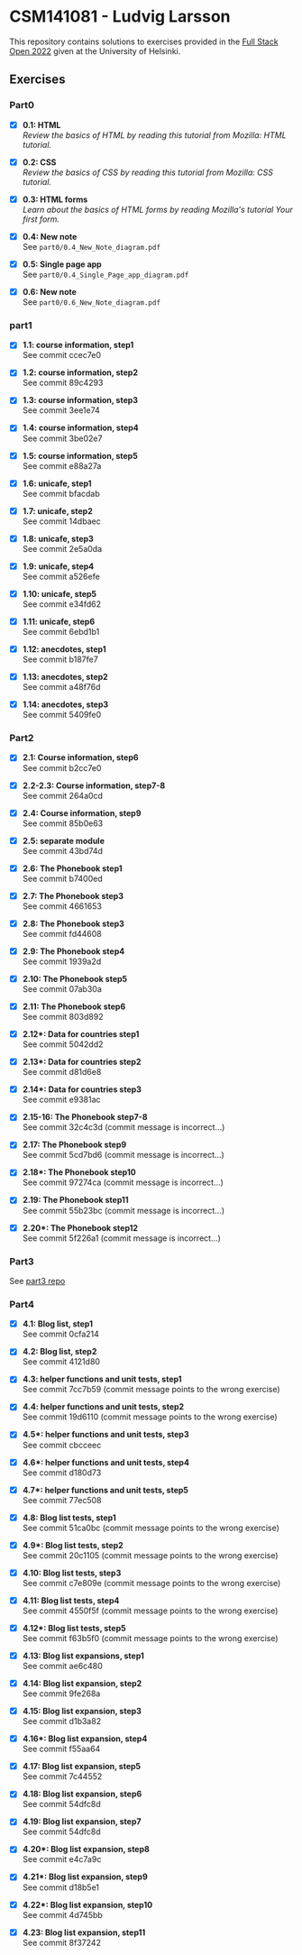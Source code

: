 # CSM141081 - Ludvig Larsson

This repository contains solutions to exercises provided in the
[Full Stack Open 2022](https://fullstackopen.com/en/part0/general_info) 
given at the University of Helsinki.

## Exercises

### Part0

- [x] __0.1: HTML__ <br/>
_Review the basics of HTML by reading this tutorial from Mozilla: HTML tutorial._

- [x] __0.2: CSS__ <br/>
_Review the basics of CSS by reading this tutorial from Mozilla: CSS tutorial._

- [x] __0.3: HTML forms__ <br/>
_Learn about the basics of HTML forms by reading Mozilla's tutorial Your first form._

- [x] __0.4: New note__<br/>
See `part0/0.4_New_Note_diagram.pdf`

- [x] __0.5: Single page app__<br/>
See `part0/0.4_Single_Page_app_diagram.pdf`

- [x] __0.6: New note__<br/>
See `part0/0.6_New_Note_diagram.pdf`

### part1

- [x] __1.1: course information, step1__ <br/>
See commit ccec7e0

- [x] __1.2: course information, step2__ <br/>
See commit 89c4293

- [x] __1.3: course information, step3__ <br/>
See commit 3ee1e74

- [x] __1.4: course information, step4__ <br/>
See commit 3be02e7

- [x] __1.5: course information, step5__ <br/>
See commit e88a27a

- [x] __1.6: unicafe, step1__ <br/>
See commit bfacdab

- [x] __1.7: unicafe, step2__ <br/>
See commit 14dbaec 

- [x] __1.8: unicafe, step3__ <br/>
See commit 2e5a0da

- [x] __1.9: unicafe, step4__ <br/>
See commit a526efe

- [x] __1.10: unicafe, step5__ <br/>
See commit e34fd62 

- [x] __1.11: unicafe, step6__ <br/>
See commit 6ebd1b1 

- [x] __1.12: anecdotes, step1__ <br/>
See commit b187fe7

- [x] __1.13: anecdotes, step2__ <br/>
See commit a48f76d

- [x] __1.14: anecdotes, step3__ <br/>
See commit 5409fe0

### Part2

- [x] __2.1: Course information, step6__ <br/>
See commit b2cc7e0

- [x] __2.2-2.3: Course information, step7-8__ <br/>
See commit 264a0cd

- [x] __2.4: Course information, step9__ <br/>
See commit 85b0e63

- [x] __2.5: separate module__ <br/>
See commit 43bd74d

- [x] __2.6: The Phonebook step1__ <br/>
See commit b7400ed

- [x] __2.7: The Phonebook step3__ <br/>
See commit 4661653

- [x] __2.8: The Phonebook step3__ <br/>
See commit fd44608

- [x] __2.9: The Phonebook step4__ <br/>
See commit 1939a2d

- [x] __2.10: The Phonebook step5__ <br/>
See commit 07ab30a

- [x] __2.11: The Phonebook step6__ <br/>
See commit 803d892

- [x] __2.12*: Data for countries step1__ <br/>
See commit 5042dd2

- [x] __2.13*: Data for countries step2__ <br/>
See commit d81d6e8

- [x] __2.14*: Data for countries step3__ <br/>
See commit e9381ac

- [x] __2.15-16: The Phonebook step7-8__ <br/>
See commit 32c4c3d (commit message is incorrect...)

- [x] __2.17: The Phonebook step9__ <br/>
See commit 5cd7bd6 (commit message is incorrect...)

- [x] __2.18*: The Phonebook step10__ <br/>
See commit 97274ca (commit message is incorrect...)

- [x] __2.19: The Phonebook step11__ <br/>
See commit 55b23bc (commit message is incorrect...)

- [x] __2.20*: The Phonebook step12__ <br/>
See commit 5f226a1 (commit message is incorrect...)

### Part3

See [part3 repo](https://github.com/ludvigla/fullstack_open_2022_part3)

### Part4

- [x] __4.1: Blog list, step1__ <br/>
See commit 0cfa214

- [x] __4.2: Blog list, step2__ <br/>
See commit 4121d80

- [x] __4.3: helper functions and unit tests, step1__ <br/>
See commit 7cc7b59 (commit message points to the wrong exercise)

- [x] __4.4: helper functions and unit tests, step2__ <br/>
See commit 19d6110 (commit message points to the wrong exercise)

- [x] __4.5*: helper functions and unit tests, step3__ <br/>
See commit cbcceec

- [x] __4.6*: helper functions and unit tests, step4__ <br/>
See commit d180d73

- [x] __4.7*: helper functions and unit tests, step5__ <br/>
See commit 77ec508

- [x] __4.8: Blog list tests, step1__ <br/>
See commit 51ca0bc (commit message points to the wrong exercise)

- [x] __4.9*: Blog list tests, step2__ <br/>
See commit 20c1105 (commit message points to the wrong exercise)

- [x] __4.10: Blog list tests, step3__ <br/>
See commit c7e809e (commit message points to the wrong exercise)

- [x] __4.11: Blog list tests, step4__ <br/>
See commit 4550f5f (commit message points to the wrong exercise)

- [x] __4.12*: Blog list tests, step5__ <br/>
See commit f63b5f0 (commit message points to the wrong exercise)

- [x] __4.13: Blog list expansions, step1__ <br/>
See commit ae6c480

- [x] __4.14: Blog list expansion, step2__ <br/>
See commit 9fe268a

- [x] __4.15: Blog list expansion, step3__ <br/>
See commit d1b3a82

- [x] __4.16*: Blog list expansion, step4__ <br/>
See commit f55aa64

- [x] __4.17: Blog list expansion, step5__ <br/>
See commit 7c44552

- [x] __4.18: Blog list expansion, step6__ <br/>
See commit 54dfc8d

- [x] __4.19: Blog list expansion, step7__ <br/>
See commit 54dfc8d

- [x] __4.20*: Blog list expansion, step8__ <br/>
See commit e4c7a9c

- [x] __4.21*: Blog list expansion, step9__ <br/>
See commit d18b5e1

- [x] __4.22*: Blog list expansion, step10__ <br/>
See commit 4d745bb

- [x] __4.23: Blog list expansion, step11__ <br/>
See commit 8f37242
